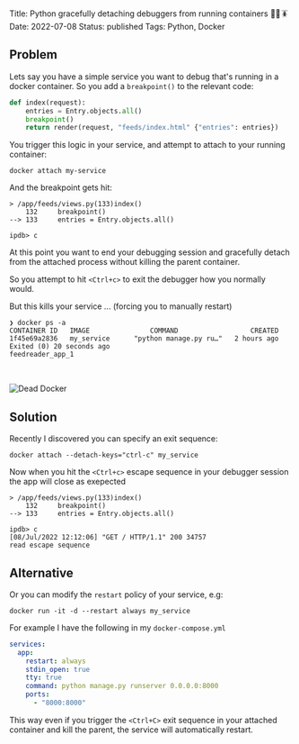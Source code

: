 Title: Python gracefully detaching debuggers from running containers 🐍🐳🪳
Date: 2022-07-08
Status: published
Tags: Python, Docker

## Problem

Lets say you have a simple service you want to debug that's running in a docker container. So you add a `breakpoint()` to the relevant code:


```python
def index(request):
    entries = Entry.objects.all()
    breakpoint()
    return render(request, "feeds/index.html" {"entries": entries})
```

You trigger this logic in your service, and attempt to attach to your running container:


    docker attach my-service


And the breakpoint gets hit:

```
> /app/feeds/views.py(133)index()
    132     breakpoint()
--> 133     entries = Entry.objects.all()

ipdb> c
```


At this point you want to end your debugging session and gracefully detach from the attached process without killing the parent container.

So you attempt to hit `<Ctrl+c>` to exit the debugger how you normally would.

But this kills your service ... (forcing you to manually restart)

```
❯ docker ps -a
CONTAINER ID   IMAGE               COMMAND                  CREATED
1f45e69a2836   my_service      "python manage.py ru…"   2 hours ago   Exited (0) 20 seconds ago                                      feedreader_app_1
```

<br>

![Dead Docker](https://leoh0.github.io/images/dead_docker.png)


## Solution

Recently I discovered you can specify an exit sequence:

    docker attach --detach-keys="ctrl-c" my_service


Now when you hit the `<Ctrl+c>` escape sequence in your debugger session the app will close as exepected

```
> /app/feeds/views.py(133)index()
    132     breakpoint()
--> 133     entries = Entry.objects.all()

ipdb> c
[08/Jul/2022 12:12:06] "GET / HTTP/1.1" 200 34757
read escape sequence
```

## Alternative

Or you can modify the `restart` policy of your service, e.g:

```
docker run -it -d --restart always my_service
```

For example I have the following in my `docker-compose.yml`

```yml
services:
  app:
    restart: always
    stdin_open: true
    tty: true
    command: python manage.py runserver 0.0.0.0:8000
    ports:
      - "8000:8000"
```

This way even if you trigger the `<Ctrl+C>` exit sequence in your attached container and kill the parent, the service will automatically restart.
